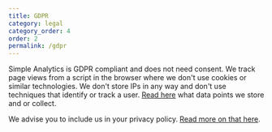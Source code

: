 ```yaml
---
title: GDPR
category: legal
category_order: 4
order: 2
permalink: /gdpr
---
```


Simple Analytics is GDPR compliant and does not need consent. We track page views from a script in the browser where we don't use cookies or similar technologies. We don't store IPs in any way and don't use techniques that identify or track a user. [Read here](/what-we-collect) what data points we store and or collect.

We advise you to include us in your privacy policy. [Read more on that here](your-privacy-policy).
